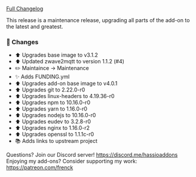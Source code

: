 [Full Changelog][changelog]

This release is a maintenance release, upgrading all parts of the add-on to the latest and greatest.

### 🔨 Changes

- :arrow_up: Upgrades base image to v3.1.2
- :arrow_up: Updated zwave2mqtt to version 1.1.2 (#4)
- :pencil2: Maintaince -> Maintenance
- :sparkles: Adds FUNDING.yml
- :arrow_up: Upgrades add-on base image to v4.0.1
- :arrow_up: Upgrades git to 2.22.0-r0
- :arrow_up: Upgrades linux-headers to 4.19.36-r0
- :arrow_up: Upgrades npm to 10.16.0-r0
- :arrow_up: Upgrades yarn to 1.16.0-r0
- :arrow_up: Upgrades nodejs to 10.16.0-r0
- :arrow_up: Upgrades eudev to 3.2.8-r0
- :arrow_up: Upgrades nginx to 1.16.0-r2
- :arrow_up: Upgrades openssl to 1.1.1c-r0
- :books: Adds links to upstream project

[changelog]: https://github.com/hassio-addons/addon-zwave2mqtt/compare/v0.1.0...v0.2.0

Questions? Join our Discord server! https://discord.me/hassioaddons
Enjoying my add-ons? Consider supporting my work: https://patreon.com/frenck